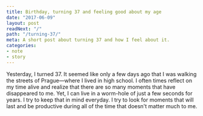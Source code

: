 ```yaml
---
title: Birthday, turning 37 and feeling good about my age 
date: "2017-06-09"
layout: post
readNext: "/"
path: "/turning-37/"
meta: A short post about turning 37 and how I feel about it.
categories:
- note
- story
---
```


Yesterday, I turned 37. It seemed like only a few days ago that I was walking the streets of Prague—where I lived in high school. I often times reflect on my time alive and realize that there are so many moments that have disappeared to me. Yet, I can live in a worm-hole of just a few seconds for years. I try to keep that in mind everyday. I try to look for moments that will last and be productive during all of the time that doesn't matter much to me.  
